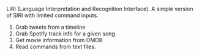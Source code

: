 LIRI (Language Interpretation and Recognition Interface). A simple version of SIRI with limited command inputs.
1. Grab tweets from a timeline
2. Grab Spotify track info for a given song
3. Get movie information from OMDB
4. Read commands from text files.
